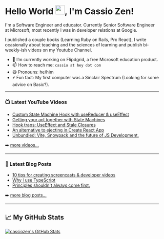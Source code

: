 # Hello World <img src="https://raw.githubusercontent.com/MartinHeinz/MartinHeinz/master/wave.gif" width="30px">, I'm Cassio Zen!

I'm a Software Engineer and educator. Currently Senior Software Engineer at Microsoft, most recently I was in developer relations at Google.

I published a couple books (Learning Ruby on Rails, Pro React), I write ocasionally about teaching and the sciences of learning and publish bi-weekly-ish videos on my Youtube Channel.

- 🔭 I’m currently working on Flipdgrid, a free Microsoft education product.
- 📫 How to reach me: `cassio at hey dot com`
- 😄 Pronouns: he/him
- ⚡ Fun fact: My first computer was a Sinclair Spectrum (Looking for some advice on Basic?).

---

### 📺 Latest YouTube Videos

<!-- YOUTUBE-VIDEOS-LIST:START -->

- [Custom State Machine Hook with useReducer & useEffect](https://www.youtube.com/watch?v=jF1tO2hTdC0)
- [Getting your act together with State Machines](https://www.youtube.com/watch?v=N0OaRdJuVlc)
- [Hook traps: UseEffect and Stale Closures](https://www.youtube.com/watch?v=eVRDqtTCd74)
- [An alternative to ejecting in Create React App](https://www.youtube.com/watch?v=2RvntJWs1Pw)
- [Unbundled: Vite, Snowpack and the future of JS Development.](https://www.youtube.com/watch?v=aee93s9TZVc)
<!-- YOUTUBE-VIDEOS-LIST:END -->

➡️ [more videos...](https://youtube.com/reactcasts)

---

### 📕 Latest Blog Posts

<!-- BLOG-POST-LIST:START -->

- [10 tips for creating screencasts & developer videos](https://world.hey.com/cassio/10-tips-for-creating-screencasts-developer-videos-37519290)
- [Why I use TypeScript](https://world.hey.com/cassio/why-i-use-typescript-0dc41c42)
- [Principles shouldn't always come first.](https://world.hey.com/cassio/principles-shouldn-t-always-come-first-105fe31a)
<!-- BLOG-POST-LIST:END -->

➡️ [more blog posts...](https://world.hey.com/cassio)

---

## &#x1f4c8; My GitHub Stats

<a href="https://github.com/cassiozen/cassiozen">
  <img align="center" src="https://github-readme-stats.vercel.app/api?username=cassiozen&show_icons=true&line_height=27&count_private=true&title_color=ffffff&text_color=c9cacc&icon_color=2bbc8a&bg_color=1d1f21" alt="cassiozen's GitHub Stats" />
</a>
